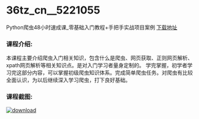 # 36tz_cn__5221055
Python爬虫48小时速成课_零基础入门教程+手把手实战项目案例
[下载地址](http://www.36tz.cn/article/5221055 "下载地址")
### 课程介绍:
本课程主要介绍爬虫入门相关知识，包含什么是爬虫、网页获取、正则网页解析、xpath网页解析等相关知识点。是对入门学习者量身定制的。
学完掌握，初学者学习完这部分内容，可以掌握初级爬虫知识体系。完成简单爬虫任务。对爬虫有比较全面认识，为以后继续深入学习爬虫，打下良好基础。

### 课程截图:
[![download](http://36tz.cn/muke_img/2021_09_2-21.png "下载地址")](http://www.36tz.cn "下载地址")
